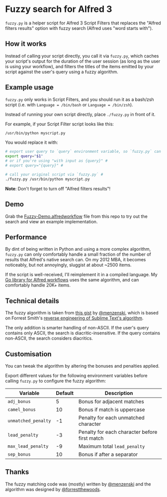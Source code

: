 
Fuzzy search for Alfred 3
=========================

`fuzzy.py` is a helper script for Alfred 3 Script Filters that replaces the "Alfred filters results" option with fuzzy search (Alfred uses "word starts with").


How it works
------------

Instead of calling your script directly, you call it via `fuzzy.py`, which caches your script's output for the duration of the user session (as long as the user is using your workflow), and filters the titles of the items emitted by your script against the user's query using a fuzzy algorithm.


Example usage
-------------

`fuzzy.py` only works in Script Filters, and you should run it as a bash/zsh script (i.e. with `Language = /bin/bash` or `Language = /bin/zsh`).

Instead of running your own script directly, place `./fuzzy.py` in front of it.

For example, if your Script Filter script looks like this:

```bash
/usr/bin/python myscript.py
```

You would replace it with:

```bash
# export user query to `query` environment variable, so `fuzzy.py` can read it
export query="$1"
# or if you're using "with input as {query}" #
# export query="{query}" #

# call your original script via `fuzzy.py` #
./fuzzy.py /usr/bin/python myscript.py
```

**Note**: Don't forget to turn off "Alfred filters results"!


Demo
----

Grab the [Fuzzy-Demo.alfredworkflow][demo] file from this repo to try out the search and view an example implementation.


Performance
-----------

By dint of being written in Python and using a more complex algorithm, `fuzzy.py` can only comfortably handle a small fraction of the number of results that Alfred's native search can. On my 2012 MBA, it becomes noticeably, but not annoyingly, sluggist at about ~2500 items.

If the script is well-received, I'll reimplement it in a compiled language. My [Go library for Alfred workflows][awgo] uses the same algorithm, and can comfortably handle 20K+ items.


Technical details
-----------------

The fuzzy algorithm is taken from [this gist][pyversion] by [@menzenski][menzenski], which is based on Forrest Smith's [reverse engineering of Sublime Text's algorithm][forrest].

The only addition is smarter handling of non-ASCII. If the user's query contains only ASCII, the search is diacritic-insensitive. If the query contains non-ASCII, the search considers diacritics.


Customisation
-------------

You can tweak the algorithm by altering the bonuses and penalties applied.

Export different values for the following environment variables before calling `fuzzy.py` to configure the fuzzy algorithm:

|       Variable      | Default |                  Description                  |
|---------------------|---------|-----------------------------------------------|
| `adj_bonus`         |       5 | Bonus for adjacent matches                    |
| `camel_bonus`       |      10 | Bonus if match is uppercase                   |
| `unmatched_penalty` |      -1 | Penalty for each unmatched character          |
| `lead_penalty`      |      -3 | Penalty for each character before first match |
| `max_lead_penalty`  |      -9 | Maximum total `lead_penalty`                  |
| `sep_bonus`         |      10 | Bonus if after a separator                    |


Thanks
------

The fuzzy matching code was (mostly) written by [@menzenski][menzenski] and the algorithm was designed by [@forrestthewoods][forrestthewoods].


[awgo]: https://github.com/deanishe/awgo
[demo]: ./Fuzzy-Demo-0.1.alfredworkflow
[forrest]: https://blog.forrestthewoods.com/reverse-engineering-sublime-text-s-fuzzy-match-4cffeed33fdb
[forrestthewoods]: https://github.com/forrestthewoods
[menzenski]: https://github.com/menzenski
[pyversion]: https://gist.github.com/menzenski/f0f846a254d269bd567e2160485f4b89
